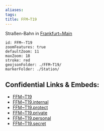 ```yaml
---
aliases: 
tags: 
title: FFM~T19
---
```

Straßen-Bahn in [Frankfurt~Main](geo/Continent/Europe/Germany/West/Hessen/City/Frankfurt~Main.md) 

```leaflet
id: FFM~-T19
zoomFeatures: true 
defaultZoom: 11 
maxZoom: 18
stroke: red
geojsonFolder: ./FFM~T19/
markerFolder: ./Station/
```



## Confidential Links & Embeds: 
- [FFM~T19](../../../../../../../../../_public/geo/Continent/Europe/Germany/West/Hessen/City/Frankfurt~Main/FFM~T19.md) 
- [FFM~T19.internal](../../../../../../../../../_internal/geo/Continent/Europe/Germany/West/Hessen/City/Frankfurt~Main/FFM~T19.internal.md) 
- [FFM~T19.protect](../../../../../../../../../_protect/geo/Continent/Europe/Germany/West/Hessen/City/Frankfurt~Main/FFM~T19.protect.md) 
- [FFM~T19.private](../../../../../../../../../_private/geo/Continent/Europe/Germany/West/Hessen/City/Frankfurt~Main/FFM~T19.private.md) 
- [FFM~T19.personal](../../../../../../../../../_personal/geo/Continent/Europe/Germany/West/Hessen/City/Frankfurt~Main/FFM~T19.personal.md) 
- [FFM~T19.secret](../../../../../../../../../_secret/geo/Continent/Europe/Germany/West/Hessen/City/Frankfurt~Main/FFM~T19.secret.md) 

